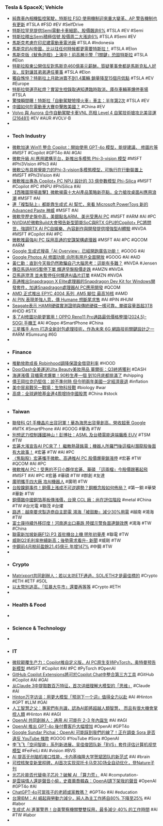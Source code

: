 ### Tesla & SpaceX; Vehicle
- [純靠車內相機監控駕駛，特斯拉 FSD 使用機制迎來重大變革、AP 警告機制也有更新](https://www.ddcar.com.tw/article/38549) #TSLA #FSD #EV #SelfDrive
- [特斯拉罕見提供Semi電動卡車細節、股價飆逾6%](https://www.moneydj.com/kmdj/news/newsviewer.aspx?a=79f117ea-358e-448c-8faa-43866596a3e4) #TSLA #EV #Semi
- [特斯拉釋出Semi積極信號 股價周二大漲逾6%](https://news.cnyes.com/news/id/5571060) #TSLA #Semi #EV
- [馬斯克考慮在印尼建電動車電池廠](https://ec.ltn.com.tw/article/breakingnews/4678542) #TSLA #Indonesia
- [馬斯克的AI帝國，比以往任何時候都更需要特斯拉！](https://hk.investing.com/news/stock-market-news/article-533216) #TSLA #Elon
- [馬斯克版《魷魚遊戲》上演中！前高層示警「1關鍵」恐毀特斯拉](https://ec.ltn.com.tw/article/breakingnews/4680688) #TSLA #Elon
- [特斯拉股東公開信反對馬斯克460億美元薪酬，質疑董事會都是馬斯克私人好友、反對讓其弟弟連任董事](https://www.techbang.com/posts/115466-tesla-shareholders-issued-an-open-letter-opposing-musks-sky) #TSLA #Elon
- [獨自憔悴？特斯拉上月歐洲賣不到1.4萬輛 銷量降至15個月低點](https://udn.com/news/story/6811/7981471) #TSLA #EV #Europe
- [特斯拉營運亮紅燈？實習生控錄取通知遭臨時取消，庫存車輛塞爆停車場](https://today.line.me/tw/v2/article/qoJMKjk) #TSLA
- [驚悚瞬間曝！特斯拉「自動駕駛險撞火車」車主：半年第2次](https://news.ltn.com.tw/news/world/breakingnews/4680753) #TSLA #EV
- [中國如何在電動車大賽中擊敗美國？](https://money.udn.com/money/story/122381/7979840) #China #EV
- [Volvo 與 Aurora 合作自動駕駛卡車VNL 亮相 Level 4 自駕技術搶攻北美貨運(216481)](https://www.cool3c.com/article/216481) #EV #AUR #VOLV-B
-
- ### Tech Industry
- [微軟加速 Win11 整合 Copilot：開始使用 GPT-4o 模型，能提建議、 修圖片等](https://www.techbang.com/posts/115481-win11-copilot-gpt-4o) #MSFT #Copilot #GPT4o #AI #GAI
- [微軟升級 AI 應用建構平台，新推出多模態 Phi-3-vision 模型](https://technews.tw/2024/05/22/microsoft-brings-its-phi-3-models-and-openai-gpt-4o-to-azure-ai-studio/) #MSFT #Phi3Vision #Phi3 #AI
- [微軟公布具視覺能力的Phi-3-vision多模態模型，可執行在行動裝置上](https://www.ithome.com.tw/news/163007) #MSFT #Phi3Vision #AI
- [微軟推出專為 Copilot+ PC NPU 設計的 33 億參數模型 Phi-Silica](https://www.techbang.com/posts/115501-microsoft-copilot-npu-phi-silica) #MSFT #Copilot #PC #NPU #PhiSilica #AI
- [【西雅圖現場直擊】微軟揭露十大AI產品策略新亮點，全力搶攻桌面AI應用浪潮](https://www.ithome.com.tw/news/163026) #MSFT #AI
- [連「複製貼上」都能靠生成式 AI 幫忙，來看 Microsoft PowerToys 新的 Advanced Paste 神威](https://www.kocpc.com.tw/archives/548012) #MSFT #AI
- [微軟登歷史盤中高，美銀點名ARM、美光受惠AI PC](https://finance.technews.tw/2024/05/22/arm-micron-benefit-from-microsoft-ai-pc/) #MSFT #ARM #AI #PC
- [NVIDIA於微軟Build大會預告新型節能SoC與RTX GPU的Copilot+ PC將問世，強調RTX AI PC自娛樂、內容創作與開發提供增強型AI體驗](https://www.cool3c.com/article/216492) #NVDA #MSFT #Copilot #AI #PC
- [微軟推最強AI PC 採用高通的安謀架構處理器](https://udn.com/news/story/7240/7979515) #MSFT #AI #PC #QCOM #ARM
- [Google 生成式搜尋「AI Overview」已經開跑廣告功能！](https://www.inside.com.tw/article/35087-google-search-ai-overviews-ads) #GOOG #AI
- [Google Photos AI 修圖功能 向所有用戶全面開放](https://unwire.hk/2024/05/22/google-photos-opens-up-magic-editor-and-other-ai-image-editing-tools-to-everyone/software/ios-app/) #GOOG #AI #AID
- [黃仁勳：直到今天我仍然欺騙自己大腦思考：這能有多難？](https://technews.tw/2024/05/22/to-this-day-i-still-trick-my-brain-into-thinking-how-hard-can-it-be/) #NVDA #Jensen
- [傳亞馬遜AWS暫停下單 輝達早盤股價走跌](https://news.cnyes.com/news/id/5570416) #AMZN #NVDA
- [亞馬遜澄清 並未暫停任何輝達AI晶片訂單](https://news.cnyes.com/news/id/5570516) #AMZN #NVDA
- [高通推出Snapdragon X Elite處理器的Snapdragon Dev Kit for Windows開發套件，加速Snapdragon處理器AI PC應用開發](https://www.cool3c.com/article/216489) #QCOM
- [AMD 正式推出 EPYC 4004 系列, AM5 腳位 最高16核](https://www.coolaler.com/index/amd-正式推出-epyc-4004-系列-am5-腳位-最高16核/) #AMD
- [AI PIN 表現差強人意，傳 Humane 想斷尾求售](https://technews.tw/2024/05/22/ai-pin-humane/) #AI #PIN #HUM
- [Seagate表示 HAMR硬碟實測證明與傳統硬碟一樣可靠，單碟容量首超3TB](https://www.techbang.com/posts/114791-seagate-thermal-auxiliary-hard-drives-are-finally-as-reliable) #HDD #STX
- [多了AI修圖功能更實用！OPPO Reno11 Pro通路最低價格整理(2024.5)- SOGI 手機王](https://www.sogi.com.tw/articles/sale_oppo_reno11_pro_5g/6261916) #AI #Oppo #SmartPhone #China
- [三星攜手 Arm 打造全新封包處理技術，作為未來 6G 網路技術關鍵設計之一](https://m.eprice.com.tw/mobile/talk/4523/5809733/1) #ARM #Sumsung #6G
-
- ### Finance
- [推動放款成長 Robinhood調降保證金借貸利率](https://news.cnyes.com/news/id/5570354) #HOOD
- [DoorDash全美運送Ulta Beauty美妝用品 華爾街：Q3終將獲利](https://news.cnyes.com/news/id/5569210) #DASH
- [海運漲價 貨櫃需求爆單！90秒生產一個 到10月底都排滿了](https://news.cnyes.com/news/id/5570544) #shipping
- [債王岡拉克仍堅信：說不準何時 但今明兩年美國一定經濟衰退](https://news.cnyes.com/news/id/5570515) #inflation
- [美中貿易戰另一戰場：生物科技戰](https://finance.technews.tw/2024/05/22/taking-stock-of-u-s-china-biotechnology-competition/) #biology #war
- [高盛：全球避險基金連4周增持中國股票](https://news.cnyes.com/news/id/5571072) #China #stock
-
- ### Taiwan
- [聯發科 Q1 手機晶片出貨冠軍！華為海思出貨量創高，營收超車 Google](https://technews.tw/2024/05/22/huawei-hisilicon-shipment-surpass-google/) #MTK #SmartPhone #AI #GOOG #華為 #TW
- [別想武力控制護國神山！彭博社：ASML 及台積電能遠端癱瘓 EUV](https://technews.tw/2024/05/21/asml-and-tsmc-can-remotely-paralyze-euv/) #TSM #TW
- [宏碁大漲宣告AI PC來了！ 繼散熱晟銘電；機器人所羅門後這檔AI潛龍股後面有大故事！](https://news.cnyes.com/news/id/5570802) #宏碁 #TW #AI #PC
- [〈焦點股〉宏碁攜手微軟、高通推AI PC 股價爆量鎖漲停](https://news.cnyes.com/news/id/5571064) #宏碁 #TW #QCOM #AI #PC
- [微軟推AI PC！受惠的不只小夥伴宏碁、華碩 「這兩檔」今股價跟著起飛](https://tw.stock.yahoo.com/news/微軟推ai-pc-受惠的不只小夥伴宏碁-華碩-這兩檔-041600608.html) #MSFT #AI #PC #宏碁 #華碩 #TW #群創 #友達
- [廣明攜手四大廠 攻AI機器人](https://www.ctee.com.tw/news/20240522700174-439901) #廣明 #TW
- [台股鎳銅事件！銅價上漲成不可逆趨勢？銅概念股如何佈局？](https://news.cnyes.com/news/id/5570542) #第一銅 #華榮 #華新 #TW
- [銅價飆中國銅箔基板傳漲價，台灣 CCL 廠：尚在評估階段](https://technews.tw/2024/05/22/pcb-ccl-tw/) #metal #China #TW #台光電 #聯茂 #台燿
- [路透：越南要求製造商自主節電 鴻海「被鼓勵」減少30%用電](https://news.cnyes.com/news/id/5570619) #越南 #鴻海 #TW
- [富士康持續外移印度！河南進出口暴跌 陸媒示警負面連鎖效應](https://news.cnyes.com/news/id/5571170) #鴻海 #TW #China
- [聯電新加坡新廠F12i P3 首批機台上機 明年初量產](https://news.cnyes.com/news/id/5570139) #聯電 #TW
- [威剛Q2毛利率拚續新高；後勢需求看升- 新聞](https://www.moneydj.com/kmdj/news/newsviewer.aspx?a=8ef4fe5f-2ead-4be3-8614-de5cc23afee3) #威剛 #TW
- [中鋼前4月稅前盈餘21.45億元 年增147%](https://news.cnyes.com/news/id/5570137) #中鋼 #TW
-
- ### Crypto
- [Matrixport共同創辦人：若以太坊ETF通過，SOL/ETH才是最佳標的](https://abmedia.io/daniel-yan-bullish-on-solana) #Crypto #ETH #ETF #SOL
- [以太幣別追高，「狂暴大牛市」還要再等等](https://blockcast.it/2024/05/22/madman-column-2024-may-22/) #Crypto #ETH
-
- ### Health & Food
-
- ### Science & Technology
-
- ### IT
- [微软颠覆生产力：Copilot推自定义版，AI PC原生支持PyTorch，奥特曼预告新模型](https://www.jiqizhixin.com/articles/2024-05-22-4) #MSFT #Copilot #AI #PC #PyTorch #OpenAI
- [GitHub Copilot Extensions將可於Copilot Chat中整合第三方工具](https://www.ithome.com.tw/news/163008) #GitHub #Copilot #AI #GAI
- [从Claude 3中提取数百万特征，首次详细理解大模型的「思维」](https://www.jiqizhixin.com/articles/2024-05-22-2) #Claude #AI
- [Hinton万字访谈：用更大模型「预测下一个词」值得全力以赴](https://www.jiqizhixin.com/articles/2024-05-22-3) #AI #Hinton #GPT #LLM #GAI
- [人工智慧之父：專家們有共識，認為AI即將超越人類智慧， 而且有很大機會掌控人類](https://www.techbang.com/posts/115476-ai-surpass-dominating-humans) #Hinton #AI #AGI
- [OpenAI 共同創辦人：通用 AI 可能在 2-3 年內誕生](https://technews.tw/2024/05/22/openai-cofounder-says-artificial-general-intelligence-is-coming-fast/) #AI #AGI
- [OpenAI 推出 GPT-4o 後付費客戶大幅增加](https://technews.tw/2024/05/22/openai-launches-gpt-4o-postpaid-customers-increase-significantly/) #OpenAI #GPT4o
- [Google Sundar Pichai：OpenAI 可能踩到我們的線了！正在調查 Sora 是否違反 YouTube 條款](https://www.inside.com.tw/article/35082-sundar-pichai-openai-breached-youtube-terms-train-sora) #GOOG #YouTube #Sora #OpenAI
- [李飞飞「空间智能」系列新进展，吴佳俊团队新「BVS」套件评估计算机视觉模型](https://www.jiqizhixin.com/articles/2024-05-21-8) #FeiFeiLi #AI #vision #BVS
- [AI 提高无创脑机接口性能，卡内基梅隆大学贺斌团队的新范式](https://www.jiqizhixin.com/articles/2024-05-21-7) #AI #brain
- [可控核聚变新里程碑，AI首次实现双托卡马克3D场全自动优化，登Nature子刊](https://www.jiqizhixin.com/articles/2024-05-22-9)
- [光芯片能否代替电子芯片？破解 AI 「算力荒」](https://www.jiqizhixin.com/articles/2024-05-21-6) #AI #computation-
- [是雲端情人還是聲音小偷，史嘉蕾喬韓森：OpenAI請下架我的聲音](https://dq.yam.com/post/16089) #OpenAI #GPT4o #AI
- [ChatGPT-4o可當孩子的老師或家教嗎？](https://www.parenting.com.tw/article/5097455) #GPT4o #AI #education
- [台灣IBM：AI 崛起與勞動力減少，純人為主工作將自80% 下降至25%](https://technews.tw/2024/05/22/purely-human-based-jobs-will-drop-from-80-to-25/) #AI #labor
- [生成式 AI 進軍警界！台美警察機關雙雙採用，最多減少 40% 的工作時間](https://tw.news.yahoo.com/生成式-ai-進軍警界-台美警察機關雙雙採用-最多減少-105214881.html) #AI #TW #labor
-